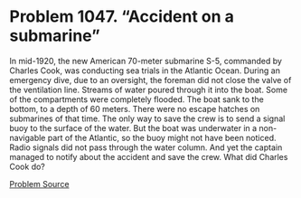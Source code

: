 # Problem 1047. “Accident on a submarine”

In mid-1920, the new American 70-meter submarine S-5, commanded by Charles Cook, was conducting sea trials in the Atlantic Ocean. During an emergency dive, due to an oversight, the foreman did not close the valve of the ventilation line. Streams of water poured through it into the boat. Some of the compartments were completely flooded. The boat sank to the bottom, to a depth of 60 meters. There were no escape hatches on submarines of that time. The only way to save the crew is to send a signal buoy to the surface of the water. But the boat was underwater in a non-navigable part of the Atlantic, so the buoy might not have been noticed. Radio signals did not pass through the water column. And yet the captain managed to notify about the accident and save the crew. What did Charles Cook do?

[Problem Source](https://www.trizland.ru/tasks/5493/)